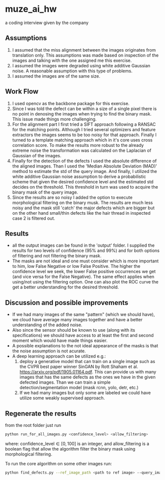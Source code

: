 # muze_ai_hw
a coding interview given by the company

## Assumptions
1. I assumed that the miss alignment between the images originates from translation only. This assumptions was made based on inspection of the images and talking with the one assigned me this exercise.
2. I assumed the images were degraded using white additive Gaussian noise. A reasonable assumption with this type of problems.
3. I assumed the images are of the same size.

## Work Flow
1. I used opencv as the backbone package for this exercise.
2. Since I was told the defect can be within a size of a single pixel there is no point in denosing the images when trying to find the binary mask. This issue made things more challenging.
3. For the alignment part I first tried a SIFT approach following a RANSAC for the matching points. Although I tried several optimizers and feature extractors the images seems to be too noisy for that approach. Finally I turned to a template matching approach which in it's core uses cross correlation score. To make the results more robust to the already extreme noise the transformation was calculated on the Laplacian of Gaussian of the images.
4. Finally for the detection of the defects I used the absolute difference of the aligned images. Than I used the 'Median Absolute Deviation (MAD)' method to estimate the std of the query image. And finally, I utilized the white additive Gaussian noise assumption to derive a probabilistic scheme that given the desired confidence level and the estimated std decides on the threshold. This threshold in turn was used to acquire the binary mask of the query image.
5. Since the results are so noisy I added the option to execute morphological filtering on the binary musk. The results are much less noisy and the mask still 'catch' the major defects which are bigger but on the other hand small/thin defects like the hair thread in inspected case 2 is filtered out.

## Results
* all the output images can be found in the 'output' folder. I supplied the results for two levels of confidence (95% and 99%) and for both options of filtering and not filtering the binary mask.
* The masks are not ideal and one must consider which is more important to him, low False Negative or low False Positive. The higher the confidence level we seek, the lower False positive occurrences we get (and vice versa for the False Negative). The same effect applies when using/not using the filtering option. One can also plot the ROC curve the get a better understanding for the desired threshold.

## Discussion and possible improvements
* If we had many images of the same "pattern" (which we should have), we cloud have average many images together and have a better understanding of the added noise.
* Also since the sensor should be known to use (along with its specifications) we should have access to at least the first and second moment which would have made things easier.
* A possible explanations to the not ideal appearance of the masks is that the noise assumption is not acurate.
* A deep learning approach can be utilized e.g.:
    1. deploy a generative model that can train on a single image such as the CVPR best paper winner SinGAN by Rott Shaham et al. https://arxiv.org/pdf/1905.01164.pdf. This can provide us with many images that has the same defects as the ones we have in the given defected images. Than we can train a simple detection/segmentation model (mask rcnn, yolo, detr, etc.)
    2. If we had many images but only some are labeled we could have utilize some weakly supervised approach.

## Regenerate the results
from the root folder just run
```bash
python run_for_all_images.py <confidence_level> <allow_filtering>
```
where: confidence_level$\in[0,100]$ is an integer,
and allow_filtering is a boolean flag that allow the algorithm filter the binary mask using morphological filtering.

To run the core algorithm on some other images run:
```bash
python find_defects.py --ref_image_path <path to ref image> --query_image_path <path to query image> --confidence_level <desired confidence level> --dst_path <location (folder) to save the binary mask to> --allow_filter <is allow filtering>
```




